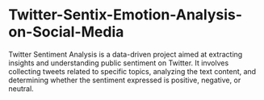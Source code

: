 # Twitter-Sentix-Emotion-Analysis-on-Social-Media
Twitter Sentiment Analysis is a data-driven project aimed at extracting insights and understanding public sentiment on Twitter. It involves collecting tweets related to specific topics, analyzing the text content, and determining whether the sentiment expressed is positive, negative, or neutral. 

